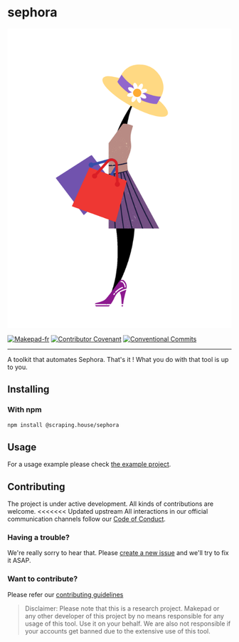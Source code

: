 # sephora
<div align="center">
	<img src="https://raw.githubusercontent.com/Makepad-fr/sephora/5d64c17d55066f5b0fd5cfe48c5cc5fcd98c427a/sephoralogo.png" alt="Image" />
</div>

[![Makepad-fr](https://circleci.com/gh/Makepad-fr/jinsta.svg?style=svg)](https://app.circleci.com/pipelines/github/Makepad-fr/jinsta)
[![Contributor Covenant](https://img.shields.io/badge/Contributor%20Covenant-2.1-4baaaa.svg)](code_of_conduct.md)
[![Conventional Commits](https://img.shields.io/badge/Conventional%20Commits-1.0.0-yellow.svg)](https://conventionalcommits.org)

---


A toolkit that automates Sephora. That's it ! What you do with that tool is up to you.

## Installing

### With npm

```shell
npm install @scraping.house/sephora
```

## Usage

For a usage example please check  [the example project](./example).

## Contributing

The project is under active development. All kinds of contributions are welcome.
<<<<<<< Updated upstream
All interactions in our official communication channels follow our [Code of Conduct](./CODE_OF_CONDUCT.md).

### Having a trouble?

We're really sorry to hear that. Please [create a new issue](https://www.github.com/Makepad-fr/jinsta/issues/new) and we'll try to fix it ASAP.

### Want to contribute?

Please refer our [contributing guidelines](./CONTRIBUTING.md)

> Disclaimer: Please note that this is a research project. Makepad or any other developer of this project by no means responsible for any usage of this tool. Use it on your behalf. We are also not responsible if your accounts get banned due to the extensive use of this tool.
